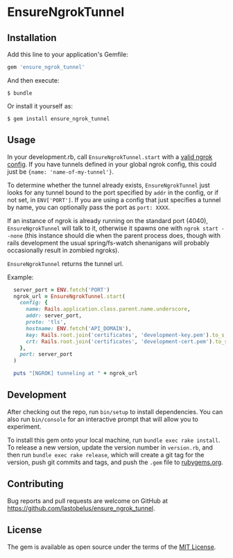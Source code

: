 # EnsureNgrokTunnel
## Installation

Add this line to your application's Gemfile:

```ruby
gem 'ensure_ngrok_tunnel'
```

And then execute:

    $ bundle

Or install it yourself as:

    $ gem install ensure_ngrok_tunnel

## Usage

In your development.rb, call `EnsureNgrokTunnel.start` with a [valid ngrok config](https://ngrok.com/docs#config). If you have tunnels defined in your global ngrok config, this could just be `{name: 'name-of-my-tunnel'}`.

To determine whether the tunnel already exists, `EnsureNgrokTunnel` just looks for any tunnel bound to the port specified by `addr` in the config, or if not set, in `ENV['PORT']`. If you are using a config that just specifies a tunnel by name, you can optionally pass the port  as `port: XXXX`.

If an instance of ngrok is already running on the standard port (4040), `EnsureNgrokTunnel` will talk to it, otherwise it spawns one with `ngrok start --none` (this instance should die when the parent process does, though with rails development the usual spring/fs-watch shenanigans will probably occasionally result in zombied ngroks).

`EnsureNgrokTunnel` returns the tunnel url.

Example:
```ruby
  server_port = ENV.fetch('PORT')
  ngrok_url = EnsureNgrokTunnel.start(
    config: {
      name: Rails.application.class.parent.name.underscore,
      addr: server_port,
      proto: 'tls',
      hostname: ENV.fetch('API_DOMAIN'),
      key: Rails.root.join('certificates', 'development-key.pem').to_s,
      crt: Rails.root.join('certificates', 'development-cert.pem').to_s
    },
    port: server_port
  )

  puts "[NGROK] tunneling at " + ngrok_url
```

## Development

After checking out the repo, run `bin/setup` to install dependencies. You can also run `bin/console` for an interactive prompt that will allow you to experiment.

To install this gem onto your local machine, run `bundle exec rake install`. To release a new version, update the version number in `version.rb`, and then run `bundle exec rake release`, which will create a git tag for the version, push git commits and tags, and push the `.gem` file to [rubygems.org](https://rubygems.org).

## Contributing

Bug reports and pull requests are welcome on GitHub at https://github.com/lastobelus/ensure_ngrok_tunnel.

## License

The gem is available as open source under the terms of the [MIT License](https://opensource.org/licenses/MIT).
